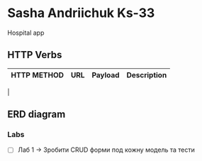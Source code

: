# Sasha Andriichuk Ks-33
Hospital app


## HTTP Verbs
| HTTP METHOD | URL             | Payload | Description                  |
|-------------|-----------------|---------|------------------------------|
| 




## ERD diagram


### Labs

- [ ] Лаб 1 -> Зробити CRUD форми под кожну модель та тести